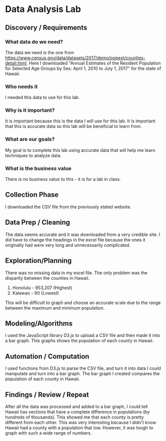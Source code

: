 # Data Analysis Lab

## Discovery / Requirements
### What data do we need? ###
The data we need is the one from https://www.census.gov/data/datasets/2017/demo/popest/counties-detail.html. Here I downloaded "Annual Estimates of the Resident Population for Selected Age Groups by Sex: April 1, 2010 to July 1, 2017" for the state of Hawaii.

### Who needs it ###
I needed this data to use for this lab.

### Why is it important? ###
It is important because this is the data I will use for this lab. It is important that this is accurate data so this lab will be beneficial to learn from.

### What are our goals? ###
My goal is to complete this lab using accurate data that will help me learn techniques to analyze data.

### What is the business value ###
There is no business value to this - it is for a lab in class.

## Collection Phase ##
I downloaded the CSV file from the previously stated website.

## Data Prep / Cleaning ##
The data seems accurate and it was downloaded from a very credible site.
I did have to change the headings in the excel file because the ones it originally had were very long and unnecessarily complicated.

## Exploration/Planning ##
There was no missing data in my excel file. The only problem was the disparity between the counties in Hawaii.
1. Honolulu - 953,207 (Highest)
2. Kalawao - 90 (Lowest)

This will be difficult to graph and choose an accurate scale due to the range between the maximum and minimum population.

## Modeling/Algorithms ##
I used the JavaScript library D3.js to upload a CSV file and then made it into a bar graph. This graphs shows the population of each county in Hawaii.

## Automation / Computation ##
I used functions from D3.js to parse the CSV file, and turn it into data I could manipulate and turn into a bar graph. The bar graph I created compares the population of each county in Hawaii.

## Findings / Review / Repeat ##
After all the data was processed and added to a bar graph, I could tell Hawaii has sections that have a complete difference in populations (by hundreds of thousands). This showed me that each county is pretty different from each other. This was very interesting because I didn't know Hawaii had a county with a population that low. However, it was tough to graph with such a wide range of numbers.
